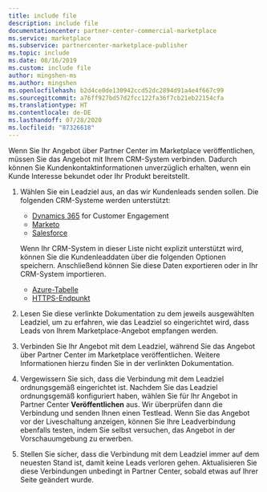 ```yaml
---
title: include file
description: include file
documentationcenter: partner-center-commercial-marketplace
ms.service: marketplace
ms.subservice: partnercenter-marketplace-publisher
ms.topic: include
ms.date: 08/16/2019
ms.custom: include file
author: mingshen-ms
ms.author: mingshen
ms.openlocfilehash: b2d4ce0de130942ccd52dc2894d91a4e4f667c99
ms.sourcegitcommit: a76ff927bd57d2fcc122fa36f7cb21eb22154cfa
ms.translationtype: HT
ms.contentlocale: de-DE
ms.lasthandoff: 07/28/2020
ms.locfileid: "87326618"
---
```

Wenn Sie Ihr Angebot über Partner Center im Marketplace veröffentlichen, müssen Sie das Angebot mit Ihrem CRM-System verbinden. Dadurch können Sie Kundenkontaktinformationen unverzüglich erhalten, wenn ein Kunde Interesse bekundet oder Ihr Produkt bereitstellt.

1. Wählen Sie ein Leadziel aus, an das wir Kundenleads senden sollen. Die folgenden CRM-Systeme werden unterstützt:

    * [Dynamics 365](../commercial-marketplace-lead-management-instructions-dynamics.md) for Customer Engagement
    * [Marketo](../commercial-marketplace-lead-management-instructions-marketo.md)
    * [Salesforce](../commercial-marketplace-lead-management-instructions-salesforce.md)

    Wenn Ihr CRM-System in dieser Liste nicht explizit unterstützt wird, können Sie die Kundenleaddaten über die folgenden Optionen speichern. Anschließend können Sie diese Daten exportieren oder in Ihr CRM-System importieren.

    * [Azure-Tabelle](../commercial-marketplace-lead-management-instructions-azure-table.md)
    * [HTTPS-Endpunkt](../commercial-marketplace-lead-management-instructions-https.md)

2. Lesen Sie diese verlinkte Dokumentation zu dem jeweils ausgewählten Leadziel, um zu erfahren, wie das Leadziel so eingerichtet wird, dass Leads von Ihrem Marketplace-Angebot empfangen werden.
3. Verbinden Sie Ihr Angebot mit dem Leadziel, während Sie das Angebot über Partner Center im Marketplace veröffentlichen. Weitere Informationen hierzu finden Sie in der verlinkten Dokumentation.
4. Vergewissern Sie sich, dass die Verbindung mit dem Leadziel ordnungsgemäß eingerichtet ist. Nachdem Sie das Leadziel ordnungsgemäß konfiguriert haben, wählen Sie für Ihr Angebot in Partner Center **Veröffentlichen** aus. Wir überprüfen dann die Verbindung und senden Ihnen einen Testlead. Wenn Sie das Angebot vor der Liveschaltung anzeigen, können Sie Ihre Leadverbindung ebenfalls testen, indem Sie selbst versuchen, das Angebot in der Vorschauumgebung zu erwerben.
5. Stellen Sie sicher, dass die Verbindung mit dem Leadziel immer auf dem neuesten Stand ist, damit keine Leads verloren gehen. Aktualisieren Sie diese Verbindungen unbedingt in Partner Center, sobald etwas auf Ihrer Seite geändert wurde.
